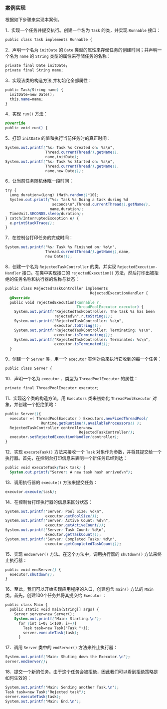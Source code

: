 ### 案例实现

根据如下步骤来实现本案例。

1．实现一个任务并提交执行。创建一个名为 `Task` 的类，并实现 `Runnable` 接口：

```css
public class Task implements Runnable {
```

2．声明一个名为 `initDate` 的 `Date` 类型的属性来存储任务的创建时间；并声明一个名为 `name` 的 `String` 类型的属性来存储任务的名称：

```css
private final Date initDate;
private final String name;
```

3．实现该类的构造方法,并初始化全部属性：

```css
public Task(String name) {
  initDate=new Date();
  this.name=name;
}
```

4．实现 `run()` 方法：

```css
@Override
public void run() {
```

5．打印 `initDate` 的值和执行当前任务时的真正时间：

```css
System.out.printf("%s: Task %s Created on: %s\n",
                  Thread.currentThread().getName(),
                  name,initDate);
System.out.printf("%s: Task %s Started on: %s\n",
                  Thread.currentThread().getName(),
                  name,new Date());
```

6．让当前任务随机休眠一段时间：

```css
try {
  Long duration=(Long) (Math.random()*10);
  System.out.printf("%s: Task %s Doing a task during %d 
                     seconds\n",Thread.currentThread().getName(),
                    name,duration);
  TimeUnit.SECONDS.sleep(duration);
} catch(InterruptedException e) {
  e.printStackTrace();
}
```

7．在控制台打印任务的完成时间：

```css
System.out.printf("%s: Task %s Finished on: %s\n",
                  Thread.currentThread().getName(),name,
                  new Date());
```

8．创建一个名为 `RejectedTaskController` 的类，并实现 `RejectedExecution- Handler` 接口。在类中实现接口的 `rejectedExecution()` 方法，然后打印出被拒绝的任务名称和执行器的名称与状态：

```css
public class RejectedTaskController implements
                                      RejectedExecutionHandler {
  @Override
  public void rejectedExecution(Runnable r,
                                ThreadPoolExecutor executor) {
    System.out.printf("RejectedTaskController: The task %s has been
                      rejected\n",r.toString());
    System.out.printf("RejectedTaskController: %s\n",
                      executor.toString());
    System.out.printf("RejectedTaskController: Terminating: %s\n",
                      executor.isTerminating());
    System.out.printf("RejectedTaskController: Terminated: %s\n",
                      executor.isTerminated());
  }
```

9．创建一个 `Server` 类，用一个 `executor` 实例对象来执行它收到的每一个任务：

```css
public class Server {
```

10．声明一个名为 `executor` 、类型为 `ThreadPoolExecutor` 的属性：

```css
private final ThreadPoolExecutor executor;
```

11．实现这个类的构造方法，用 `Executors` 类来初始化 `ThreadPoolExecutor` 对象，并创建一个拒绝策略：

```css
public Server(){
  executor =( ThreadPoolExecutor ) Executors.newFixedThreadPool(
                Runtime.getRuntime().availableProcessors() );
  RejectedTaskController controller=new
                                 RejectedTaskController();
  executor.setRejectedExecutionHandler(controller);
}
```

12．实现 `executeTask()` 方法来接收一个 `Task` 对象作为参数，并将其提交给一个执行器。首先，在控制台打印信息来表明一个新任务已经到达：

```css
public void executeTask(Task task) {
  System.out.printf("Server: A new task hash arrived\n");
```

13．调用执行器的 `execute()` 方法来提交任务：

```css
executor.execute(task);
```

14．在控制台打印执行器的信息来区分状态：

```css
System.out.printf("Server: Pool Size: %d\n",
                  executor.getPoolSize());
System.out.printf("Server: Active Count: %d\n",
                  executor.getActiveCount());
System.out.printf("Server: Task Count: %d\n",
                  executor.getTaskCount());
System.out.printf("Server: Completed Tasks: %d\n",
                  executor.getCompletedTaskCount());
```

15．实现 `endServer()` 方法。在这个方法中，调用执行器的 `shutdown()` 方法来终止执行器：

```css
public void endServer() {
  executor.shutdown();
}
```

16．至此，我们可以开始实现应用程序的入口，创建包含 `main()` 方法的 `Main` 类。首先，创建100个任务并将其提交给 `Executor` ：

```css
public class Main {
  public static void main(String[] args) {
    Server server=new Server();
    System.out.printf("Main: Starting.\n");
      for (int i=0; i<100; i++){
        Task task=new Task("Task "+i);
        server.executeTask(task);
      }
```

17．调用 `Server` 类中的 `endServer()` 方法来终止执行器：

```css
System.out.printf("Main: Shuting down the Executor.\n");
server.endServer();
```

18．提交一个新的任务。由于这个任务会被拒绝，因此我们可以看到拒绝策略是如何生效的：

```css
System.out.printf("Main: Sending another Task.\n");
Task task=new Task("Rejected task");
server.executeTask(task);
System.out.printf("Main: End.\n");
```


